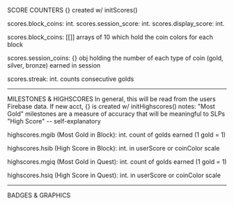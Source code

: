 SCORE COUNTERS
{} created w/ initScores()

  scores.block_coins: int.
  scores.session_score: int.
  scores.display_score: int.

  scores.block_coins: [[]]
    arrays of 10 which hold the coin colors for each block

  scores.session_coins: {}
    obj holding the number of each type of coin (gold, silver, bronze) earned in session

  scores.streak: int.
    counts consecutive golds


-------------------
MILESTONES & HIGHSCORES
In general, this will be read from the users Firebase data.
If new acct, {} is created w/ initHighscores()
  notes:
    "Most Gold" milestones are a measure of accuracy that will be meaningful to SLPs
    "High Score" -- self-explanatory

  highscores.mgib (Most Gold in Block): int.
    count of golds earned (1 gold = 1)

  highscores.hsib (High Score in Block): int.
    in userScore or coinColor scale

  highscores.mgiq (Most Gold in Quest): int.
    count of golds earned (1 gold = 1)

  highscores.hsiq (High Score in Quest): int.
    in userScore or coinColor scale


-------------------
BADGES & GRAPHICS
